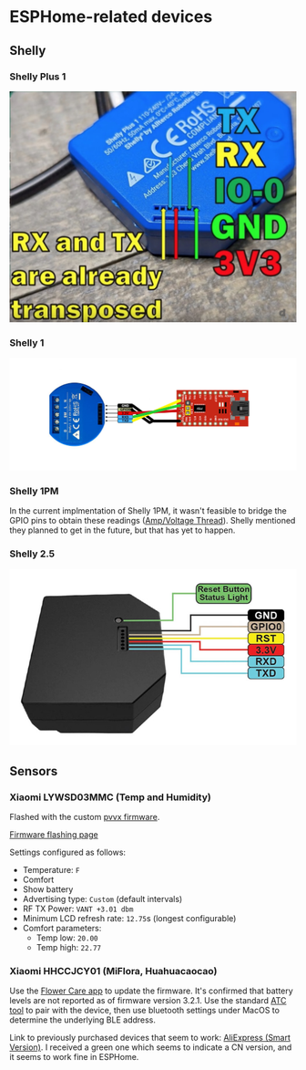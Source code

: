 # ESPHome-related devices

## Shelly

### Shelly Plus 1

![shelly1plus pinout](docs/shelly1_plus_pinout.jpg)

### Shelly 1

![shelly1 pinout](docs/shelly1_pinout.jpeg)

### Shelly 1PM

In the current implmentation of Shelly 1PM, it wasn't feasible to bridge the GPIO pins to obtain these readings ([Amp/Voltage Thread](https://github.com/arendst/Tasmota/issues/5716)). Shelly mentioned they planned to get in the future, but that has yet to happen.

### Shelly 2.5

![shelly25 pinout](docs/shelly25_pinout.jpeg)

## Sensors

### Xiaomi LYWSD03MMC (Temp and Humidity)

Flashed with the custom [pvvx firmware](https://github.com/pvvx/ATC_MiThermometer).

[Firmware flashing page](https://pvvx.github.io/ATC_MiThermometer/TelinkMiFlasher.html)

Settings configured as follows:
- Temperature: `F`
- Comfort
- Show battery
- Advertising type: `Custom` (default intervals)
- RF TX Power: `VANT +3.01 dbm`
- Minimum LCD refresh rate: `12.75`s (longest configurable)
- Comfort parameters:
  - Temp low: `20.00`
  - Temp high: `22.77`

### Xiaomi HHCCJCY01 (MiFlora, Huahuacaocao)

Use the [Flower Care app](https://apps.apple.com/us/app/flower-care/id1095274672) to update the firmware. It's confirmed that battery levels are not reported as of firmware version 3.2.1. Use the standard [ATC tool](https://atc1441.github.io/TelinkFlasher.html) to pair with the device, then use bluetooth settings under MacOS to determine the underlying BLE address.

Link to previously purchased devices that seem to work: [AliExpress (Smart Version)](https://www.aliexpress.com/item/4001264603672.html). I received a green one which seems to indicate a CN version, and it seems to work fine in ESPHome.
